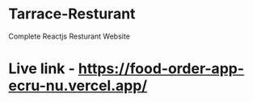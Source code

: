 # Tarrace-Resturant
Complete Reactjs Resturant Website 
# Live link - https://food-order-app-ecru-nu.vercel.app/
